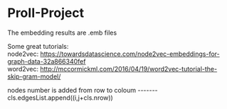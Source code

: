 # ProII-Project

The embedding results are .emb files

Some great tutorials:                      
node2vec: https://towardsdatascience.com/node2vec-embeddings-for-graph-data-32a866340fef            
word2vec: http://mccormickml.com/2016/04/19/word2vec-tutorial-the-skip-gram-model/

nodes number is added from row to coloum ------- cls.edgesList.append((i,j+cls.nrow))
